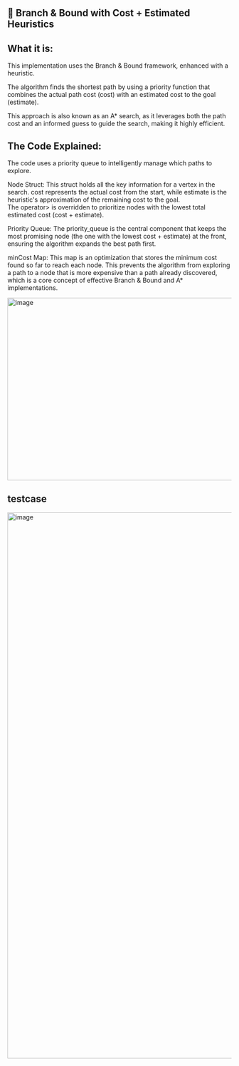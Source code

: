 
🌲 Branch & Bound with Cost + Estimated Heuristics
-

What it is:
-

This implementation uses the Branch & Bound framework, enhanced with a heuristic. 
<br/>

The algorithm finds the shortest path by using a priority function that combines the actual path cost (cost) with an estimated cost to the goal (estimate). 
<br/>

This approach is also known as an A* search, as it leverages both the path cost and an informed guess to guide the search, making it highly efficient.


The Code Explained:
-

The code uses a priority queue to intelligently manage which paths to explore.


Node Struct: This struct holds all the key information for a vertex in the search. cost represents the actual cost from the start, while estimate is the heuristic's approximation of the remaining cost to the goal. 
<br/>
The operator> is overridden to prioritize nodes with the lowest total estimated cost (cost + estimate).


Priority Queue: The priority_queue is the central component that keeps the most promising node (the one with the lowest cost + estimate) at the front, ensuring the algorithm expands the best path first.


minCost Map: This map is an optimization that stores the minimum cost found so far to reach each node. This prevents the algorithm from exploring a path to a node that is more expensive than a path already discovered, which is a core concept of effective Branch & Bound and A* implementations.


<img width="890" height="410" alt="image" src="https://github.com/user-attachments/assets/02a2aa4c-159c-4d3f-b740-31265ab555ed" />


testcase
-

<img width="878" height="1226" alt="image" src="https://github.com/user-attachments/assets/f9a45c67-3117-4a81-9e24-d5be055a61ee" />
